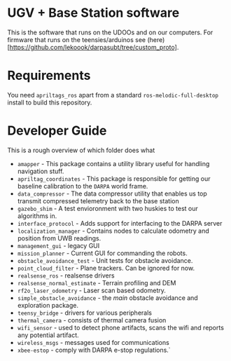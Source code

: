 # UGV + Base Station software

This is the software that runs on the UDOOs and on our computers. For firmware that runs on the teensies/arduinos see (here)[https://github.com/lekoook/darpasubt/tree/custom_proto].

# Requirements
You need `apriltags_ros` apart from a standard `ros-melodic-full-desktop` install to build this repository.

# Developer Guide
This is a rough overview of which folder does what
- `amapper` - This package contains a utility library useful for handling navigation stuff.
- `apriltag_coordinates` - This package is responsible for getting our baseline calibration to the `DARPA` world frame.
- `data_compressor` - The data compressor utility that enables us top transmit compressed telemetry back to the base station
- `gazebo_shim` - A test envioronment with two huskies to test our algorithms in.
- `interface_protocol` - Adds support for interfacing to the DARPA server
- `localization_manager` - Contains nodes to calculate odometry and position from UWB readings.
- `management_gui` - legacy GUI
- `mission_planner` - Current GUI for commanding the robots.
- `obstacle_avoidance_test` - Unit tests for obstacle avoidance.
- `point_cloud_filter` - Plane trackers. Can be ignored for now.
- `realsense_ros` - realsense drivers
- `realsense_normal_estimate` - Terrain profiling and DEM
- `rf2o_laser_odometry` - Laser scan based odometry.
- `simple_obstacle_avoidance` - the *main* obstacle avoidance and exploration package.
- `teensy_bridge` - drivers for various peripherals
- `thermal_camera` - consists of thermal camera fusion
- `wifi_sensor` - used to detect phone artifacts, scans the wifi and reports any potential artifact.
- `wireless_msgs` - messages used for communications
- `xbee-estop` - comply with DARPA e-stop regulations.`
